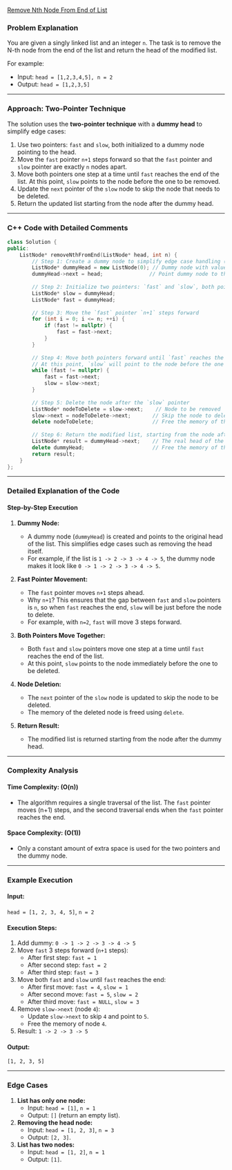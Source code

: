 [Remove Nth Node From End of List](https://leetcode.com/problems/remove-nth-node-from-end-of-list/description/)


### Problem Explanation 

You are given a singly linked list and an integer `n`. The task is to remove the N-th node from the end of the list and return the head of the modified list.

For example:
- Input: `head = [1,2,3,4,5], n = 2`
- Output: `head = [1,2,3,5]`

---

### Approach: Two-Pointer Technique

The solution uses the **two-pointer technique** with a **dummy head** to simplify edge cases:
1. Use two pointers: `fast` and `slow`, both initialized to a dummy node pointing to the head.
2. Move the `fast` pointer `n+1` steps forward so that the `fast` pointer and `slow` pointer are exactly `n` nodes apart.
3. Move both pointers one step at a time until `fast` reaches the end of the list. At this point, `slow` points to the node before the one to be removed.
4. Update the `next` pointer of the `slow` node to skip the node that needs to be deleted.
5. Return the updated list starting from the node after the dummy head.

---

### C++ Code with Detailed Comments

```cpp
class Solution {
public:
    ListNode* removeNthFromEnd(ListNode* head, int n) {
        // Step 1: Create a dummy node to simplify edge case handling (e.g., removing the head)
        ListNode* dummyHead = new ListNode(0); // Dummy node with value 0
        dummyHead->next = head;               // Point dummy node to the head of the list
        
        // Step 2: Initialize two pointers: `fast` and `slow`, both pointing to the dummy node
        ListNode* slow = dummyHead;
        ListNode* fast = dummyHead;
        
        // Step 3: Move the `fast` pointer `n+1` steps forward
        for (int i = 0; i <= n; ++i) {
            if (fast != nullptr) {
                fast = fast->next;
            }
        }
        
        // Step 4: Move both pointers forward until `fast` reaches the end
        // At this point, `slow` will point to the node before the one to be removed
        while (fast != nullptr) {
            fast = fast->next;
            slow = slow->next;
        }
        
        // Step 5: Delete the node after the `slow` pointer
        ListNode* nodeToDelete = slow->next;    // Node to be removed
        slow->next = nodeToDelete->next;       // Skip the node to delete
        delete nodeToDelete;                   // Free the memory of the deleted node
        
        // Step 6: Return the modified list, starting from the node after the dummy head
        ListNode* result = dummyHead->next;    // The real head of the modified list
        delete dummyHead;                      // Free the memory of the dummy node
        return result;
    }
};
```

---

### Detailed Explanation of the Code

#### Step-by-Step Execution
1. **Dummy Node:**  
   - A dummy node (`dummyHead`) is created and points to the original head of the list. This simplifies edge cases such as removing the head itself.
   - For example, if the list is `1 -> 2 -> 3 -> 4 -> 5`, the dummy node makes it look like `0 -> 1 -> 2 -> 3 -> 4 -> 5`.

2. **Fast Pointer Movement:**  
   - The `fast` pointer moves `n+1` steps ahead.  
   - Why `n+1`? This ensures that the gap between `fast` and `slow` pointers is `n`, so when `fast` reaches the end, `slow` will be just before the node to delete.
   - For example, with `n=2`, `fast` will move 3 steps forward.

3. **Both Pointers Move Together:**  
   - Both `fast` and `slow` pointers move one step at a time until `fast` reaches the end of the list.
   - At this point, `slow` points to the node immediately before the one to be deleted.

4. **Node Deletion:**  
   - The `next` pointer of the `slow` node is updated to skip the node to be deleted.
   - The memory of the deleted node is freed using `delete`.

5. **Return Result:**  
   - The modified list is returned starting from the node after the dummy head.

---

### Complexity Analysis

#### Time Complexity: \(O(n)\)
- The algorithm requires a single traversal of the list. The `fast` pointer moves \(n+1\) steps, and the second traversal ends when the `fast` pointer reaches the end.

#### Space Complexity: \(O(1)\)
- Only a constant amount of extra space is used for the two pointers and the dummy node.

---

### Example Execution

#### Input:
`head = [1, 2, 3, 4, 5]`, `n = 2`

#### Execution Steps:
1. Add dummy: `0 -> 1 -> 2 -> 3 -> 4 -> 5`
2. Move `fast` 3 steps forward (`n+1` steps):
   - After first step: `fast = 1`
   - After second step: `fast = 2`
   - After third step: `fast = 3`
3. Move both `fast` and `slow` until `fast` reaches the end:
   - After first move: `fast = 4`, `slow = 1`
   - After second move: `fast = 5`, `slow = 2`
   - After third move: `fast = NULL`, `slow = 3`
4. Remove `slow->next` (node `4`):
   - Update `slow->next` to skip `4` and point to `5`.
   - Free the memory of node `4`.
5. Result: `1 -> 2 -> 3 -> 5`

#### Output:
`[1, 2, 3, 5]`

---

### Edge Cases
1. **List has only one node:**
   - Input: `head = [1]`, `n = 1`
   - Output: `[]` (return an empty list).
2. **Removing the head node:**
   - Input: `head = [1, 2, 3]`, `n = 3`
   - Output: `[2, 3]`.
3. **List has two nodes:**
   - Input: `head = [1, 2]`, `n = 1`
   - Output: `[1]`.

